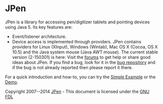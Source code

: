 # JPen

JPen is a library for accessing pen/digitizer tablets and pointing devices using Java 5. Its key features are:

* Event/listener architecture.
* Device access is implemented through providers. JPen contains providers for Linux (XInput), Windows (Wintab), Mac OS X (Cocoa, OS X 10.5) and the Java system mouse (Java AWT mouse).
The current stable version (2-150301) is here: Visit the [forums][2] to get help or share good ideas about JPen. If you find a bug, look for it in the [bug repository][3] and if the bug is not already reported then please report it there.

For a quick introduction and how-to, you can try the [Simple Example][4] or the [Demo][5].

Copyright 2007--2014 [JPen][6] \- This document is licensed under the [ GNU FDL ][7]

[1]: http://jpen.sourceforge.net/latex2html-icons/up_g.gif
[2]: http://sourceforge.net/p/jpen/discussion/753961/
[3]: http://sourceforge.net/tracker/?atid=1011964&amp;group_id=209997&amp;func=browse
[4]: node3.html#sec:Simple-Example
[5]: node2.html#sec:JPen-Demo
[6]: http://jpen.sf.net
[7]: http://www.gnu.org/licenses/fdl.html
  
